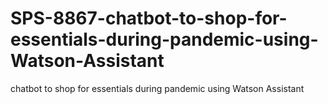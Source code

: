 # SPS-8867-chatbot-to-shop-for-essentials-during-pandemic-using-Watson-Assistant
chatbot to shop for essentials during pandemic using Watson Assistant


